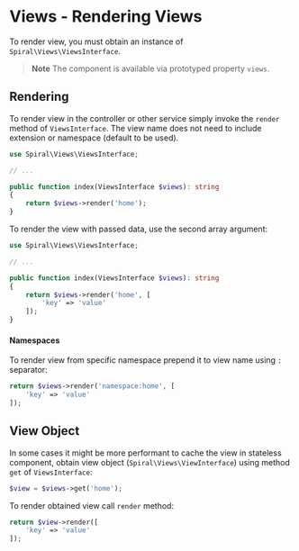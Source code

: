 # Views - Rendering Views

To render view, you must obtain an instance of `Spiral\Views\ViewsInterface`.

> **Note**
> The component is available via prototyped property `views`.

## Rendering

To render view in the controller or other service simply invoke the `render` method of `ViewsInterface`. The view name
does not need to include extension or namespace (default to be used).

```php
use Spiral\Views\ViewsInterface;

// ...

public function index(ViewsInterface $views): string
{
    return $views->render('home');
}
```

To render the view with passed data, use the second array argument:

```php
use Spiral\Views\ViewsInterface;

// ...

public function index(ViewsInterface $views): string
{
    return $views->render('home', [
        'key' => 'value'
    ]);
}
```

#### Namespaces

To render view from specific namespace prepend it to view name using `:` separator:

```php
return $views->render('namespace:home', [
    'key' => 'value'
]);
```

## View Object

In some cases it might be more performant to cache the view in stateless component, obtain view
object (`Spiral\Views\ViewInterface`) using method `get` of `ViewsInterface`:

```php
$view = $views->get('home');
```  

To render obtained view call `render` method:

```php
return $view->render([
    'key' => 'value'
]);
```

